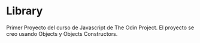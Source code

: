# Library
Primer Proyecto del curso de Javascript de The Odin Project.
El proyecto se creo usando Objects y Objects Constructors.